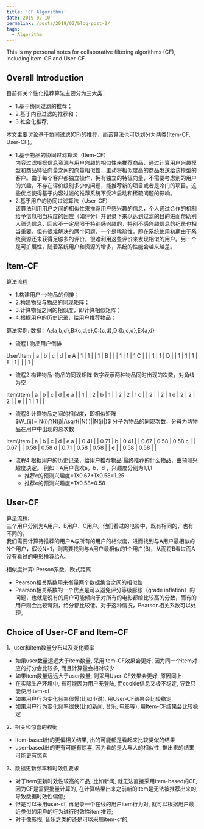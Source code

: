 ```yaml
---
title: 'CF Algorithms'
date: 2019-02-10
permalink: /posts/2019/02/blog-post-2/
tags:
  - Algorithm
---
```


This is my personal notes for collaborative filtering algorithms (CF), including Item-CF and User-CF.

Overall Introduction
------
目前有关个性化推荐算法主要分为三大类：
* 1.基于协同过滤的推荐；
* 2.基于内容过滤的推荐和；
* 3.社会化推荐;

本文主要讨论基于协同过滤(CF)的推荐，而该算法也可以划分为两类(Item-CF, User-CF)。

* 1.基于物品的协同过滤算法（Item-CF）  
内容过滤根据信息资源与用户兴趣的相似性来推荐商品，通过计算用户兴趣模型和商品特征向量之间的向量相似性，主动将相似度高的商品发送给该模型的客户。由于每个客户都独立操作，拥有独立的特征向量，不需要考虑别的用户的兴趣，不存在评价级别多少的问题，能推荐新的项目或者是冷门的项目。这些优点使得基于内容过滤的推荐系统不受冷启动和稀疏问题的影响。  
* 2.基于用户的协同过滤算法（User-CF）  
该算法利用用户之间的相似性来推荐用户感兴趣的信息，个人通过合作的机制给予信息相当程度的回应（如评分）并记录下来以达到过滤的目的进而帮助别人筛选信息，回应不一定局限于特别感兴趣的，特别不感兴趣信息的纪录也相当重要。但有很难解决的两个问题，一个是稀疏性，即在系统使用初期由于系统资源还未获得足够多的评价，很难利用这些评价来发现相似的用户。另一个是可扩展性，随着系统用户和资源的增多，系统的性能会越来越差。  

Item-CF
------
算法流程
* 1.构建用户–>物品的倒排；
* 2.构建物品与物品的同现矩阵；
* 3.计算物品之间的相似度，即计算相似矩阵；
* 4.根据用户的历史记录，给用户推荐物品；

算法实例:
数据：A;{a,b,d},B:{c,d,e},C:{c,d},D:{b,c,d},E:{a,d}

* 流程1 物品用户倒排

User\Item | a | b | c | d | e
A | 1 | 1 |   | 1 |
B |   |   | 1 | 1 | 1
C |   |   | 1 | 1 |
D |   | 1 | 1 | 1 |
E | 1 |   |   | 1 |

* 流程2 构建物品-物品的同现矩阵
数字表示两种物品同时出现的次数，对角线为空

Item\Item | a | b | c | d | e
a |   | 1 |   | 2 |
b | 1 |   | 2 | 2 | 1
c |   | 2 |   | 2 | 1
d | 2 | 2 | 2 |   |
e |   | 1 | 1 |   |

* 流程3 计算物品之间的相似度，即相似矩阵
$W_{ij}=|N(i)⋂N(j)|/\sqrt{|N(i)||N(j)|}$
分子为物品的同现次数，分母为两物品在用户中出现的总次数

Item\Item | a | b | c | d | e
a |   | 0.41 |   | 0.71 |
b | 0.41 |   | 0.67 | 0.58 | 0.58
c |   | 0.67 |   | 0.58 | 0.58
d | 0.71 | 0.58 | 0.58 |   |
e |   | 0.58 | 0.58 |   |

* 流程4 根据用户的历史记录，给用户推荐物品
最终推荐的什么物品，由预测兴趣度决定。
例如：A用户喜欢a，b，d ，兴趣度分别为1,1,1
    * 推荐c的预测兴趣度=1X0.67+1X0.58=1.25
    * 推荐e的预测兴趣度=1X0.58=0.58

User-CF
------
算法流程:  
三个用户分别为A用户、B用户、C用户。他们看过的电影中，既有相同的，也有不同的。  
我们需要计算待推荐的用户A与所有的用户的相似度，进而找到与A用户最相似的N个用户，假设N=1，则需要找到与A用户最相似的1个用户(B)，从而将B看过而A没有看过的电影推荐给A。

相似度计算: Person系数、欧式距离  
* Pearson相关系数用来衡量两个数据集合之间的相似性
* Pearson相关系数的一个优点是可以避免评分等级膨胀（grade inflation）的问题，也就是说有的用户可能倾向于对所有的电影都给比较高的分数，而有的用户则会比较苛刻，给分都比较低。对于这种情况，Pearson相关系数可以处理。

Choice of User-CF and Item-CF
------
1、user和item数量分布以及变化频率
* 如果user数量远远大于item数量, 采用Item-CF效果会更好, 因为同一个item对应的打分会比较多, 而且计算量会相对较少
* 如果item数量远远大于user数量, 则采用User-CF效果会更好, 原因同上
* 在实际生产环境中, 有可能因为用户无登陆, 而cookie信息又极不稳定, 导致只能使用item-cf
* 如果用户行为变化频率很慢(比如小说), 用User-CF结果会比较稳定
* 如果用户行为变化频率很快(比如新闻, 音乐, 电影等), 用Item-CF结果会比较稳定

2、相关和惊喜的权衡
* item-based出的更偏相关结果, 出的可能都是看起来比较类似的结果
* user-based出的更有可能有惊喜, 因为看的是人与人的相似性, 推出来的结果可能更有惊喜

3、数据更新频率和时效性要求
* 对于item更新时效性较高的产品, 比如新闻, 就无法直接采用item-based的CF, 因为CF是需要批量计算的, 在计算结果出来之前新的item是无法被推荐出来的, 导致数据时效性偏低;
* 但是可以采用user-cf, 再记录一个在线的用户item行为对, 就可以根据用户最近类似的用户的行为进行时效性item推荐;
* 对于像影视, 音乐之类的还是可以采用item-cf的;